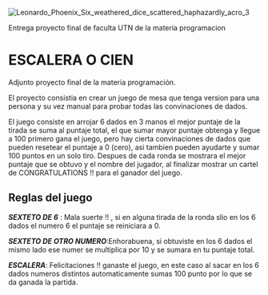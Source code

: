 
![Leonardo_Phoenix_Six_weathered_dice_scattered_haphazardly_acro_3](https://github.com/user-attachments/assets/71ab9d4c-be44-47fc-9ec6-c2ffa4847fee)

Entrega proyecto final de faculta UTN de la materia programacion

# ESCALERA O CIEN

Adjunto proyecto final de la materia programación. 

El proyecto consistia en crear un juego de mesa que tenga version para una persona y su vez manual para probar todas las convinaciones de dados.

El juego consiste en arrojar 6 dados en 3 manos el mejor puntaje de la tirada se suma al puntaje total, el que sumar mayor puntaje obtenga y llegue a 100 primero gana el juego, pero hay cierta convinaciones de dados que pueden resetear el puntaje a 0 (cero), asi tambien pueden ayudarte y sumar 100 puntos en un solo tiro. 
Despues de cada ronda se mostrara el mejor puntaje que se obtuvo y el nombre del jugador, al finalizar mostrar un cartel de CONGRATULATIONS !! para el ganador del juego.

## Reglas del juego 

***SEXTETO DE 6*** : Mala suerte !! , si en alguna tirada de la ronda slio en los 6 dados el numero 6 el puntaje se reiniciara a 0.

***SEXTETO DE OTRO NUMERO***:Enhorabuena, si obtuviste en los 6 dados el mismo lado ese numer se multiplica por 10 y se sumara en tu puntaje total.

***ESCALERA***: Felicitaciones !! ganaste el juego, en este caso al sacar en los 6 dados numeros distintos automaticamente sumas 100 punto por lo que se da ganada la partida.
